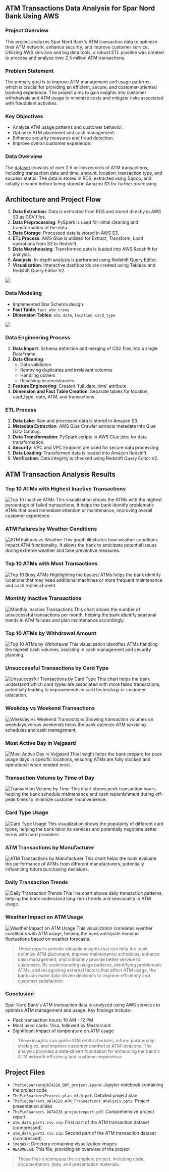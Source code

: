 
## ATM Transactions Data Analysis for Spar Nord Bank Using AWS

### Project Overview
This project analyzes Spar Nord Bank's ATM transaction data to optimize their ATM network, enhance security, and improve customer service. Utilizing AWS services and big data tools, a robust ETL pipeline was created to process and analyze over 2.5 million ATM transactions.

### Problem Statement
The primary goal is to improve ATM management and usage patterns, which is crucial for providing an efficient, secure, and customer-oriented banking experience. The project aims to gain insights into customer withdrawals and ATM usage to minimize costs and mitigate risks associated with fraudulent activities.

### Key Objectives
- Analyze ATM usage patterns and customer behavior.
- Optimize ATM placement and cash management.
- Enhance security measures and fraud detection.
- Improve overall customer experience.

### Data Overview
The [dataset](https://www.kaggle.com/datasets/sparnord/danish-atm-transactions) consists of over 2.5 million records of ATM transactions, including transaction date and time, amount, location, transaction type, and success status. The data is stored in RDS, extracted using Sqoop, and initially cleaned before being stored in Amazon S3 for further processing.

## Architecture and Project Flow
1. **Data Extraction**: Data is extracted from RDS and stored directly in AWS S3 as CSV files.
2. **Data Preprocessing**: PySpark is used for initial cleaning and transformation of the data.
3. **Data Storage**: Processed data is stored in AWS S3.
4. **ETL Process**: AWS Glue is utilized for Extract, Transform, Load operations from S3 to Redshift.
5. **Data Warehousing**: Transformed data is loaded into AWS Redshift for analysis.
6. **Analysis**: In-depth analysis is performed using Redshift Query Editor.
7. **Visualization**: Interactive dashboards are created using Tableau and Redshift Query Editor V2.
   
![](/images/architecture.png)

### Data Modeling
- Implemented Star Schema design.
- **Fact Table**: `fact_atm_trans`
- **Dimension Tables**: `atm`, `date`, `location`, `card_type`

![](/images/data_model.png)

### Data Engineering Process
1. **Data Import**: Schema definition and merging of CSV files into a single DataFrame.
2. **Data Cleaning**: 
   - Data validation
   - Removing duplicates and irrelevant columns
   - Handling outliers
   - Resolving inconsistencies
3. **Feature Engineering**: Created 'full_date_time' attribute.
4. **Dimension and Fact Table Creation**: Separate tables for location, card_type, date, ATM, and transactions.

### ETL Process
1. **Data Lake**: Raw and processed data is stored in Amazon S3.
2. **Metadata Extraction**: AWS Glue Crawler extracts metadata into Glue Data Catalog.
3. **Data Transformation**: PySpark scripts in AWS Glue jobs for data transformation.
4. **Security**: VPC and VPC Endpoint are used for secure data processing.
5. **Data Loading**: Transformed data is loaded into Amazon Redshift.
6. **Verification**: Data integrity is checked using Redshift Query Editor V2.

## ATM Transaction Analysis Results

### Top 10 ATMs with Highest Inactive Transactions
![Top 10 Inactive ATMs](/images/Top%2010%20ATMs%20with%20the%20highest%20percentage%20of%20'inactive'%20transactions.png)
This visualization shows the ATMs with the highest percentage of failed transactions. It helps the bank identify problematic ATMs that need immediate attention or maintenance, improving overall customer experience.

### ATM Failures by Weather Conditions
![ATM Failures vs Weather](/images/ATM%20failures_various%20weather%20conditions.png)
This graph illustrates how weather conditions impact ATM functionality. It allows the bank to anticipate potential issues during extreme weather and take preventive measures.

### Top 10 ATMs with Most Transactions
![Top 10 Busy ATMs](/images/Top%2010%20ATMs%20with%20the%20most%20transactions.png)
Highlighting the busiest ATMs helps the bank identify locations that may need additional machines or more frequent maintenance and cash replenishment.

### Monthly Inactive Transactions
![Monthly Inactive Transactions](image4.png)
This chart shows the number of unsuccessful transactions per month, helping the bank identify seasonal trends in ATM failures and plan maintenance accordingly.

### Top 10 ATMs by Withdrawal Amount
![Top 10 ATMs by Withdrawal](/images/Top%2010%20ATMs%20with%20the%20highest%20amount%20of%20money%20withdrawn%20overall%20.png)
This visualization identifies ATMs handling the highest cash volumes, assisting in cash management and security planning.

### Unsuccessful Transactions by Card Type
![Unsuccessful Transactions by Card Type](/images/Number%20of%20unsuccessful%20ATM%20transactions%20using%20different%20card%20types.png)
This chart helps the bank understand which card types are associated with more failed transactions, potentially leading to improvements in card technology or customer education.

### Weekday vs Weekend Transactions
![Weekday vs Weekend Transactions](image7.png)
Showing transaction volumes on weekdays versus weekends helps the bank optimize ATM servicing schedules and cash management.

### Most Active Day in Vejgaard
![Most Active Day in Vejgaard](image8.png)
This insight helps the bank prepare for peak usage days in specific locations, ensuring ATMs are fully stocked and operational when needed most.

### Transaction Volume by Time of Day
![Transaction Volume by Time](image9.png)
This chart shows peak transaction hours, helping the bank schedule maintenance and cash replenishment during off-peak times to minimize customer inconvenience.

### Card Type Usage
![Card Type Usage](image10.png)
This visualization shows the popularity of different card types, helping the bank tailor its services and potentially negotiate better terms with card providers.

### ATM Transactions by Manufacturer
![ATM Transactions by Manufacturer](image11.png)
This chart helps the bank evaluate the performance of ATMs from different manufacturers, potentially influencing future purchasing decisions.

### Daily Transaction Trends
![Daily Transaction Trends](image12.png)
This line chart shows daily transaction patterns, helping the bank understand long-term trends and seasonality in ATM usage.

### Weather Impact on ATM Usage
![Weather Impact on ATM Usage](image13.png)
This visualization correlates weather conditions with ATM usage, helping the bank anticipate demand fluctuations based on weather forecasts.


> These reports provide valuable insights that can help the bank optimize ATM placement, improve maintenance schedules, enhance cash management, and ultimately provide better service to customers. By understanding usage patterns, identifying problematic ATMs, and recognizing external factors that affect ATM usage, the bank can make data-driven decisions to improve efficiency and customer satisfaction.

### Conclusion

Spar Nord Bank's ATM transaction data is analyzed using AWS services to optimize ATM management and usage. Key findings include:

- Peak transaction hours: 10 AM - 12 PM
- Most used cards: Visa, followed by Mastercard
- Significant impact of temperature on ATM usage

> These insights can guide ATM refill schedules, inform partnership strategies, and improve customer comfort at ATM locations. The analysis provides a data-driven foundation for enhancing the bank's ATM network efficiency and customer experience.

## Project Files
- `ThePieSparkersDATA228_BDT_project.ipynb`: Jupyter notebook containing the project code
- `ThePieSparkersProject_plan_v3.0.pdf`: Detailed project plan
- `ThePieSparkers_DATA228_ATM_Transactions_Analysis.pptx`: Project presentation slides
- `ThePieSparkers_DATA228_projectreport.pdf`: Comprehensive project report
- `atm_data_part1.csv.zip`: First part of the ATM transaction dataset (compressed)
- `atm_data_part2.csv.zip`: Second part of the ATM transaction dataset (compressed)
- `images/`: Directory containing visualization images
- `README.md`: This file, providing an overview of the project
> These files encompass the complete project, including code, documentation, data, and presentation materials.


